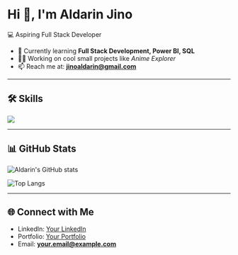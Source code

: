 # Hi 👋, I'm Aldarin Jino  
💻 Aspiring Full Stack Developer  

- 🌱 Currently learning **Full Stack Development, Power BI, SQL**  
- 👨‍💻 Working on cool small projects like *Anime Explorer*  
- 📫 Reach me at: **jinoaldarin@gmail.com**  

---

## 🛠️ Skills
<p align="left">
  <img src="https://skillicons.dev/icons?i=html,css,js,react,nodejs,express,mysql,java,python,powerbi,git,github" />
</p>

---

## 📊 GitHub Stats
![Aldarin's GitHub stats](https://github-readme-stats.vercel.app/api?username=aldarinjino&show_icons=true&theme=radical)  

![Top Langs](https://github-readme-stats.vercel.app/api/top-langs/?username=aldarinjino&layout=compact&theme=radical)

---

## 🌐 Connect with Me
- LinkedIn: [Your LinkedIn](https://linkedin.com/in/your-linkedin)  
- Portfolio: [Your Portfolio](https://yourportfolio.com)  
- Email: **your.email@example.com**
